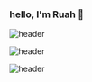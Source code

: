 ###  hello, I'm Ruah 👋

![header](https://capsule-render.vercel.app/api?text=Hello%World!&fontSize=20&rotate=-30)

![header](https://capsule-render.vercel.app/api?type=wave&color=auto&height=300&section=header&text=Welcome%20ruah0807&fontSize=90)

![header](https://capsule-render.vercel.app/api?type=rect&height=200&text=Stroke%20Test&fontAlign=70&stroke=00FF00&strokeWidth=3)

<!--
**ruah0807/ruah0807** is a ✨ _special_ ✨ repository because its `README.md` (this file) appears on your GitHub profile.

Here are some ideas to get you started:

- 🔭 I’m currently working on ...
- 🌱 I’m currently learning ...
- 👯 I’m looking to collaborate on ...
- 🤔 I’m looking for help with ...
- 💬 Ask me about ...
- 📫 How to reach me: ...
- 😄 Pronouns: ...
- ⚡ Fun fact: ...
-->
